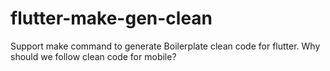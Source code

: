 # flutter-make-gen-clean

Support make command to generate Boilerplate clean code for flutter.
Why should we follow clean code for mobile?
